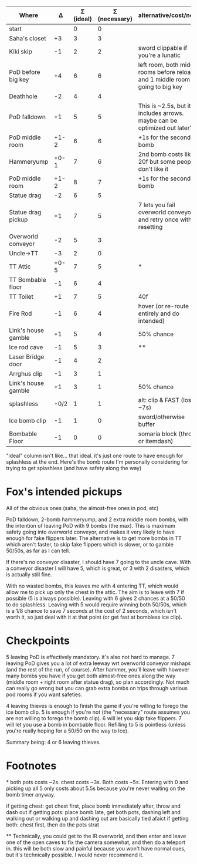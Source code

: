| Where               | Δ    | Σ (ideal) |Σ (necessary) |  alternative/cost/notes |
| ------------------- | ---- | --        | -- | ------- |
| start               |      | 0         | 0  |         |
| Saha's closet       | +3   | 3         | 3  |         |
| Kiki skip           | -1   | 2         | 2  |         sword clippable if you're a lunatic |
| PoD before big key  | +4   | 6         | 6  |         left room, both middle rooms before reload, and 1 middle room going to big key |
| Deathhole           | -2   | 4         | 4  |         |
| PoD falldown        | +1   | 5         | 5  |         This is ~2.5s, but it includes arrows. maybe can be optimized out later? |
| PoD middle room     | +1-2 | 6         | 6  |         +1s for the second bomb |
| Hammeryump          | +0-1 | 7         | 6  |         2nd bomb costs like 20f but some people don't like it |
| PoD middle room     | +1-2 | 8         | 7  |         +1s for the second bomb |
| Statue drag         | -2   | 6         | 5  |         |
| Statue drag pickup  | +1   | 7         | 5  |         7 lets you fail overworld conveyor and retry once without resetting |
| Overworld conveyor  | -2   | 5         | 3  |         |
| Uncle->TT           | -3   | 2         | 0  |         |
| TT Attic            | +0-5 | 7         | 5  |         \* |
| TT Bombable floor   | -1   | 6         | 4  |         |
| TT Toilet           | +1   | 7         | 5  |         40f |
| Fire Rod            | -1   | 6         | 4  |         hover (or re-route entirely and do intended) |
| Link's house gamble | +1   | 5         | 4  |         50% chance |
| Ice rod cave        | -1   | 5         | 3  |         \*\* |
| Laser Bridge door   | -1   | 4         | 2  |         |
| Arrghus clip        | -1   | 3         | 1  |         |
| Link's house gamble | +1   | 3         | 1  |         50% chance |
| splashless          | -0/2 | 1         | 1  |         alt: clip & FAST (loses ~7s) |
| Ice bomb clip       | -1   | 1         | 0  |         sword/otherwise buffer |
| Bombable Floor      | -1   | 0         | 0  |         somaria block (throw or itemdash) |


"ideal" column isn't like... that ideal. it's just one route to have enough for splashless at the end. Here's the bomb route I'm personally considering for trying to get splashless (and have safety along the way)

# Fox's intended pickups

All of the obvious ones (saha, the almost-free ones in pod, etc)

PoD falldown, 2-bomb hammeryump, and 2 extra middle room bombs, with the intention of leaving PoD with 9 bombs (the max). This is maximum safety going into overworld conveyor, and makes it very likely to have enough for fake flippers later. The alternative is to get more bombs in TT which aren't faster, to skip fake flippers which is slower, or to gamble 50/50s, as far as I can tell.

If there's no conveyor disaster, I should have 7 going to the uncle cave. With a conveyor disaster I will have 5, which is great, or 3 with 2 disasters, which is actually still fine.

With no wasted bombs, this leaves me with 4 entering TT, which would allow me to pick up only the chest in the attic. The aim is to leave with 7 if possible (5 is always possible). Leaving with 6 gives 2 chances at a 50/50 to do splashless. Leaving with 5 would require winning both 50/50s, which is a 1/8 chance to save 7 seconds at the cost of 2 seconds, which isn't worth it, so just deal with it at that point (or get fast at bombless ice clip).

# Checkpoints

5 leaving PoD is effectively mandatory. it's also not hard to manage. 7 leaving PoD gives you a lot of extra leeway wrt overworld conveyor mishaps (and the rest of the run, of course). After hammer, you'll leave with however many bombs you have if you get both almost-free ones along the way (middle room + right room after statue drag), so plan accordingly. Not much can really go wrong but you can grab extra bombs on trips through various pod rooms if you want safeties. 


4 leaving thieves is enough to finish the game if you're willing to forego the ice bomb clip. 5 is enough if you're not (the "necessary" route assumes you are not willing to forego the bomb clip). 6 will let you skip fake flippers. 7 will let you use a bomb in bombable floor. Refilling to 5 is pointless (unless you're really hoping for a 50/50 on the way to Ice).

Summary being: 4 or 6 leaving thieves.



# Footnotes

\* both pots costs ~2s. chest costs ~3s. Both costs ~5s. Entering with 0 and picking up all 5 only costs about 5.5s because you're never waiting on the bomb timer anyway.

if getting chest: get chest first, place bomb immediately after, throw and dash out
if getting pots: place bomb late, get both pots, dashing left and walking out or walking up and dashing out are basically tied afaict
if getting both: chest first, then do the pots strat

\*\* Technically, you could get to the IR overworld, and then enter and leave one of the open caves to fix the camera somewhat, and then do a teleport in. this will be both slow and painful because you won't have normal cues, but it's technically possible. I would never recommend it.
